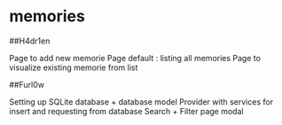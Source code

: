 # memories

##H4dr1en

Page to add new memorie
Page default : listing all memories
Page to visualize existing memorie from list

##Furl0w

Setting up SQLite database + database model
Provider with services for insert and requesting from database
Search + Filter page modal